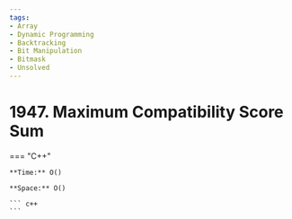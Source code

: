 ```yaml
---
tags:
- Array
- Dynamic Programming
- Backtracking
- Bit Manipulation
- Bitmask
- Unsolved
---
```



# 1947. Maximum Compatibility Score Sum

=== "C++"

    **Time:** O()

    **Space:** O()

    ``` c++
    ```